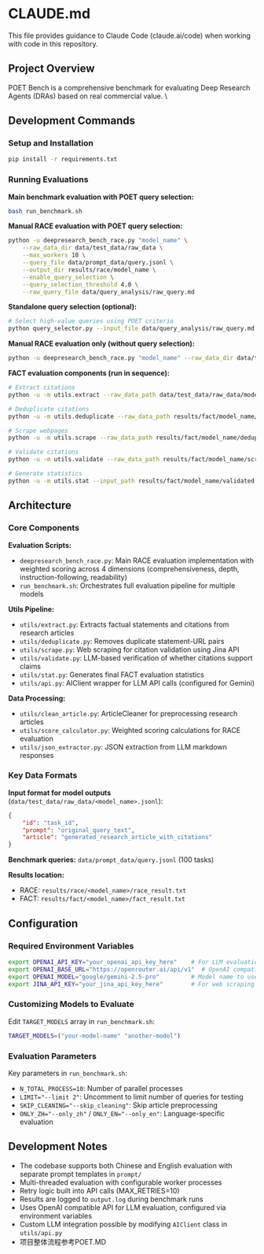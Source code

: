 # CLAUDE.md

This file provides guidance to Claude Code (claude.ai/code) when working with code in this repository.

## Project Overview

POET Bench is a comprehensive benchmark for evaluating Deep Research Agents (DRAs) based on real commercial value. \

## Development Commands

### Setup and Installation
```bash
pip install -r requirements.txt
```

### Running Evaluations

**Main benchmark evaluation with POET query selection:**
```bash
bash run_benchmark.sh
```

**Manual RACE evaluation with POET query selection:**
```bash
python -u deepresearch_bench_race.py "model_name" \
    --raw_data_dir data/test_data/raw_data \
    --max_workers 10 \
    --query_file data/prompt_data/query.jsonl \
    --output_dir results/race/model_name \
    --enable_query_selection \
    --query_selection_threshold 4.0 \
    --raw_query_file data/query_analysis/raw_query.md
```

**Standalone query selection (optional):**
```bash
# Select high-value queries using POET criteria
python query_selector.py --input_file data/query_analysis/raw_query.md --output_dir data/query_analysis/ --threshold 4.0 --export_selected
```

**Manual RACE evaluation only (without query selection):**
```bash
python -u deepresearch_bench_race.py "model_name" --raw_data_dir data/test_data/raw_data --max_workers 10 --query_file data/prompt_data/query.jsonl --output_dir results/race/model_name
```

**FACT evaluation components (run in sequence):**
```bash
# Extract citations
python -u -m utils.extract --raw_data_path data/test_data/raw_data/model_name.jsonl --output_path results/fact/model_name/extracted.jsonl --query_data_path data/prompt_data/query.jsonl --n_total_process 10

# Deduplicate citations
python -u -m utils.deduplicate --raw_data_path results/fact/model_name/extracted.jsonl --output_path results/fact/model_name/deduplicated.jsonl --query_data_path data/prompt_data/query.jsonl --n_total_process 10

# Scrape webpages
python -u -m utils.scrape --raw_data_path results/fact/model_name/deduplicated.jsonl --output_path results/fact/model_name/scraped.jsonl --n_total_process 10

# Validate citations
python -u -m utils.validate --raw_data_path results/fact/model_name/scraped.jsonl --output_path results/fact/model_name/validated.jsonl --query_data_path data/prompt_data/query.jsonl --n_total_process 10

# Generate statistics
python -u -m utils.stat --input_path results/fact/model_name/validated.jsonl --output_path results/fact/model_name/fact_result.txt
```

## Architecture

### Core Components

**Evaluation Scripts:**
- `deepresearch_bench_race.py`: Main RACE evaluation implementation with weighted scoring across 4 dimensions (comprehensiveness, depth, instruction-following, readability)
- `run_benchmark.sh`: Orchestrates full evaluation pipeline for multiple models

**Utils Pipeline:**
- `utils/extract.py`: Extracts factual statements and citations from research articles
- `utils/deduplicate.py`: Removes duplicate statement-URL pairs
- `utils/scrape.py`: Web scraping for citation validation using Jina API
- `utils/validate.py`: LLM-based verification of whether citations support claims
- `utils/stat.py`: Generates final FACT evaluation statistics
- `utils/api.py`: AIClient wrapper for LLM API calls (configured for Gemini)

**Data Processing:**
- `utils/clean_article.py`: ArticleCleaner for preprocessing research articles
- `utils/score_calculator.py`: Weighted scoring calculations for RACE evaluation
- `utils/json_extractor.py`: JSON extraction from LLM markdown responses

### Key Data Formats

**Input format for model outputs** (`data/test_data/raw_data/<model_name>.jsonl`):
```json
{
    "id": "task_id",
    "prompt": "original_query_text",
    "article": "generated_research_article_with_citations"
}
```

**Benchmark queries:** `data/prompt_data/query.jsonl` (100 tasks)

**Results location:**
- RACE: `results/race/<model_name>/race_result.txt`
- FACT: `results/fact/<model_name>/fact_result.txt`

## Configuration

### Required Environment Variables
```bash
export OPENAI_API_KEY="your_openai_api_key_here"    # For LLM evaluation
export OPENAI_BASE_URL="https://openrouter.ai/api/v1"  # OpenAI compatible API base URL
export OPENAI_MODEL="google/gemini-2.5-pro"         # Model name to use
export JINA_API_KEY="your_jina_api_key_here"        # For web scraping
```

### Customizing Models to Evaluate
Edit `TARGET_MODELS` array in `run_benchmark.sh`:
```bash
TARGET_MODELS=("your-model-name" "another-model")
```

### Evaluation Parameters
Key parameters in `run_benchmark.sh`:
- `N_TOTAL_PROCESS=10`: Number of parallel processes
- `LIMIT="--limit 2"`: Uncomment to limit number of queries for testing
- `SKIP_CLEANING="--skip_cleaning"`: Skip article preprocessing
- `ONLY_ZH="--only_zh"` / `ONLY_EN="--only_en"`: Language-specific evaluation

## Development Notes

- The codebase supports both Chinese and English evaluation with separate prompt templates in `prompt/`
- Multi-threaded evaluation with configurable worker processes
- Retry logic built into API calls (MAX_RETRIES=10)
- Results are logged to `output.log` during benchmark runs
- Uses OpenAI compatible API for LLM evaluation, configured via environment variables
- Custom LLM integration possible by modifying `AIClient` class in `utils/api.py`
- 项目整体流程参考POET.MD